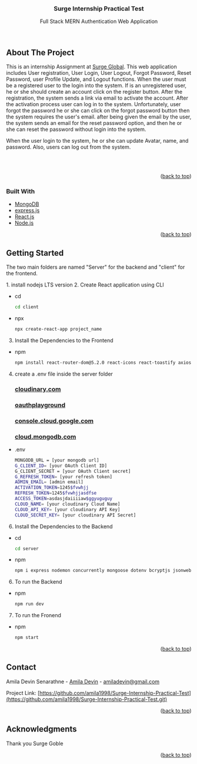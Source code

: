 <div id="top"></div>
<br />
<div align="center">
  <h3 align="center">Surge Internship Practical Test</h3>

  <p align="center">
    Full Stack MERN Authentication Web Application
    <br />
    <br />
    <br />
     
</div>

<!-- ABOUT THE PROJECT -->
## About The Project
This is an internship Assignment at [Surge Global](https://surge.global/).
This web application includes User registration, User Login, User Logout, Forgot Password, Reset Password, user Profile Update, and Logout functions.
When the user must be a registered user to the login into the system. If is an unregistered user, he or she should create an account click on the register button. After the registration, the system sends a link via email to activate the account. After the activation process user can log in to the system. Unfortunately, user forgot the password he or she can click on the forgot password button then the system requires the user's email. after being given the email by the user, the system sends an email for the reset password option, and then he or she can reset the password without login into the system. 

When the user login to the system, he or she can update Avatar, name, and password. Also, users can log out from the system.

<br /><br />
<p align="right">(<a href="#top">back to top</a>)</p>



### Built With

* [MongoDB](https://www.mongodb.com/)
* [express.js](https://expressjs.com/)
* [React.js](https://reactjs.org/)
* [Node.js](https://nodejs.org/)

<p align="right">(<a href="#top">back to top</a>)</p>



<!-- GETTING STARTED -->
## Getting Started
<p>The two main folders are named "Server" for the backend and "client" for the frontend.<br/>
 </p>
1. install nodejs LTS version
2. Create React application using CLI
   
* cd
    ```sh
    cd client
    ```
* npx
    ```sh
    npx create-react-app project_name
    ```
3. Install the Dependencies to the Frontend

 * npm
    ```sh
    npm install react-router-dom@5.2.0 react-icons react-toastify axios
    ```

4. create a  .env file inside the server folder
      ### [cloudinary.com](https://cloudinary.com/)
      ### [oauthplayground](https://developers.google.com/oauthplayground/)
      ### [console.cloud.google.com](https://console.cloud.google.com/)
      ### [cloud.mongodb.com](https://cloud.mongodb.com/)
  

  * .env
    ```sh
    MONGODB_URL = [your mongodb url]
    G_CLIENT_ID= [your OAuth Client ID]
    G_CLIENT_SECRET = [your OAuth Client secret]
    G_REFRESH_TOKEN= [your refresh token]
    ADMIN_EMAIL= [admin email]
    ACTIVATION_TOKEN=1245$fvwhjj
    REFRESH_TOKEN=1245$fvwhjjasdfse
    ACCESS_TOKEN=asdasjdaiiiiaw$ggyuguguy
    CLOUD_NAME= [your cloudinary Cloud Name]
    CLOUD_API_KEY= [your cloudinary API Key]
    CLOUD_SECRET_KEY= [your cloudinary API Secret]
    ```

6. Install the Dependencies to the Backend

* cd
    ```sh
    cd server
    ```
* npm
    ```sh
    npm i express nodemon concurrently mongoose dotenv bcryptjs jsonwebtoken nodemailer googleapis cookie-parser multer cloudinary
    ```
6. To run the Backend

* npm
    ```sh
    npm run dev
    ```
    
7. To run the Fronend

* npm
    ```sh
    npm start
    ```

<p align="right">(<a href="#top">back to top</a>)</p>


<!-- CONTACT -->
## Contact

Amila Devin Senarathne - [Amila Devin](https://www.linkedin.com/in/amila-devin-37811b83/) - amiladevin@gmail.com

Project Link: [https://github.com/amila1998/Surge-Internship-Practical-Test](https://github.com/amila1998/Surge-Internship-Practical-Test.git)

<p align="right">(<a href="#top">back to top</a>)</p>



<!-- ACKNOWLEDGMENTS -->
## Acknowledgments

Thank you Surge Goble
<p align="right">(<a href="#top">back to top</a>)</p>

